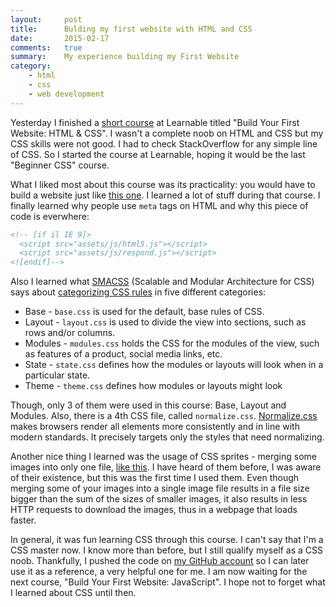 ```yaml
---
layout:     post
title:      Bulding my first website with HTML and CSS
date:       2015-02-17
comments:   true
summary:    My experience building my First Website
category: 
    - html
    - css
    - web development
---
```


<p>
Yesterday I finished a <a href="http://goo.gl/6PuJD4" target="_blank">short course</a> at Learnable titled "Build Your First Website: HTML & CSS". I wasn't a complete noob on HTML and CSS but my CSS skills were not good. I had to check StackOverflow for any simple line of CSS. So I started the course at Learnable, hoping it would be the last "Beginner CSS" course.
</p>

What I liked most about this course was its practicality: you would have to build a website just like <a href="http://www.buildyourfirst.website/#" target="_blank">this one</a>. I learned a lot of stuff during that course. I finally learned why people use `meta` tags on HTML and why this piece of code is everwhere:

```html
<!-- [if il IE 9]>
  <script src="assets/js/html5.js"></script>
  <script src="assets/js/respond.js"></script>
<![endif]-->
```

Also I learned what [SMACSS](https://smacss.com/) (Scalable and Modular Architecture for CSS) says about [categorizing CSS rules](https://smacss.com/book/categorizing) in five different categories:

- Base - `base.css` is used for the default, base rules of CSS.
- Layout - `layout.css` is used to divide the view into sections, such as rows and/or columns.
- Modules - `modules.css` holds the CSS for the modules of the view, such as features of a product, social media links, etc.
- State - `state.css` defines how the modules or layouts will look when in a particular state.
- Theme - `theme.css` defines how modules or layouts might look

Though, only 3 of them were used in this course: Base, Layout and Modules. Also, there is a 4th CSS file, called `normalize.css`. <a href="http://necolas.github.io/normalize.css/" target="_blank">Normalize.css</a> makes browsers render all elements more consistently and in line with modern standards. It precisely targets only the styles that need normalizing.

Another nice thing I learned was the usage of CSS sprites - merging some images into only one file, [like this](https://github.com/aziflaj/first-website-html-css/blob/master/assets/img/icon-sprite.png). I have heard of them before, I was aware of their existence, but this was the first time I used them. Even though merging some of your images into a single image file results in a file size bigger than the sum of the sizes of smaller images, it also results in less HTTP requests to download the images, thus in a webpage that loads faster.

In general, it was fun learning CSS through this course. I can't say that I'm a CSS master now. I know more than before, but I still qualify myself as a CSS noob. Thankfully, I pushed the code on [my GitHub account](https://github.com/aziflaj/first-website-html-css) so I can later use it as a reference, a very helpful one for me. I am now waiting for the next course, "Build Your First Website: JavaScript". I hope not to forget what I learned about CSS until then.
